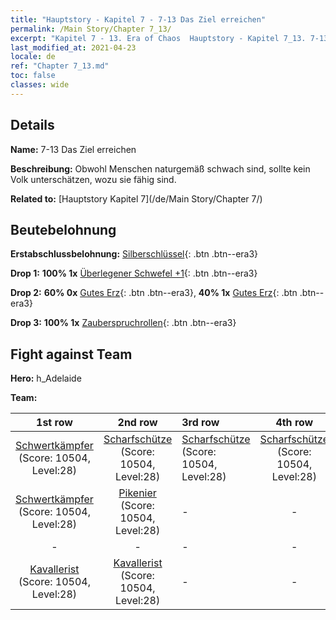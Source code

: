 ```yaml
---
title: "Hauptstory - Kapitel 7 - 7-13 Das Ziel erreichen"
permalink: /Main Story/Chapter 7_13/
excerpt: "Kapitel 7 - 13. Era of Chaos  Hauptstory - Kapitel 7_13. 7-13 Das Ziel erreichen"
last_modified_at: 2021-04-23
locale: de
ref: "Chapter 7_13.md"
toc: false
classes: wide
---
```


## Details

 **Name:** 7-13 Das Ziel erreichen

 **Beschreibung:** Obwohl Menschen naturgemäß schwach sind, sollte kein Volk unterschätzen, wozu sie fähig sind.

 **Related to:** [Hauptstory Kapitel 7](/de/Main Story/Chapter 7/)

## Beutebelohnung

 **Erstabschlussbelohnung:** [Silberschlüssel](/ItemsDE/con_693/){: .btn .btn--era3}

 **Drop 1:** **100% 1x** [Überlegener Schwefel +1](/ItemsDE/mat_22/){: .btn .btn--era3}

 **Drop 2:** **60% 0x** [Gutes Erz](/ItemsDE/mat_12/){: .btn .btn--era3}, **40% 1x** [Gutes Erz](/ItemsDE/mat_12/){: .btn .btn--era3}

 **Drop 3:** **100% 1x** [Zauberspruchrollen](/ItemsDE/con_694/){: .btn .btn--era3}


## Fight against Team
 **Hero:** h_Adelaide

 **Team:**


  | 1st row | 2nd row | 3rd row | 4th row |
  |:----:|:----:|:----|:----:|
  | [Schwertkämpfer](/de/units/Swordsman/) (Score: 10504, Level:28)  | [Scharfschütze](/de/units/Marksman/) (Score: 10504, Level:28)  | [Scharfschütze](/de/units/Marksman/) (Score: 10504, Level:28)  | [Scharfschütze](/de/units/Marksman/) (Score: 10504, Level:28)  |
  | [Schwertkämpfer](/de/units/Swordsman/) (Score: 10504, Level:28)  | [Pikenier](/de/units/Pikeman/) (Score: 10504, Level:28)  | - | - |
  | - | - | - | - |
  | [Kavallerist](/de/units/Cavalier/) (Score: 10504, Level:28)  | [Kavallerist](/de/units/Cavalier/) (Score: 10504, Level:28)  | - | - |


